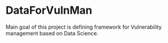 # DataForVulnMan
Main goal of this project is defining framework for Vulnerability management based on Data Science. 
